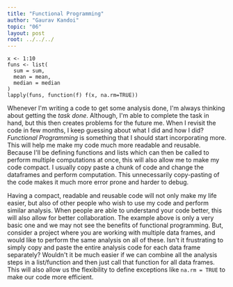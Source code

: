 ```yaml
---
title: "Functional Programming"
author: "Gaurav Kandoi"
topic: "06"
layout: post
root: ../../../
---
```


```
x <- 1:10
funs <- list(
  sum = sum,
  mean = mean,
  median = median
)
lapply(funs, function(f) f(x, na.rm=TRUE))
```

Whenever I'm writing a code to get some analysis done, I'm always thinking about getting the *task done*. Although, I'm able to complete the task in hand, but this then creates problems for the future me. When I revisit the code in few months, I keep guessing about what I did and how I did? *Functional Programming* is something that I should start incorporating more. This will help me make my code much more readable and reusable. Because I'll be defining functions and lists which can then be called to perform multiple computations at once, this will also allow me to make my code compact. I usually copy paste a chunk of code and change the dataframes and perform computation. This unnecessarily copy-pasting of the code makes it much more error prone and harder to debug.

Having a compact, readable and reusable code will not only make my life easier, but also of other people who wish to use my code and perform similar analysis. When people are able to understand your code better, this will also allow for better collaboration. The example above is only a very basic one and we may not see the benefits of functional programming. But, consider a project where you are working with multiple data frames, and would like to perform the same analysis on all of these. Isn't it frustrating to simply copy and paste the entire analysis code for each data frame separately? Wouldn't it be much easier if we can combine all the analysis steps in a list/function and then just call that function for all data frames. This will also allow us the flexibility to define exceptions like `na.rm = TRUE` to make our code more efficient.
